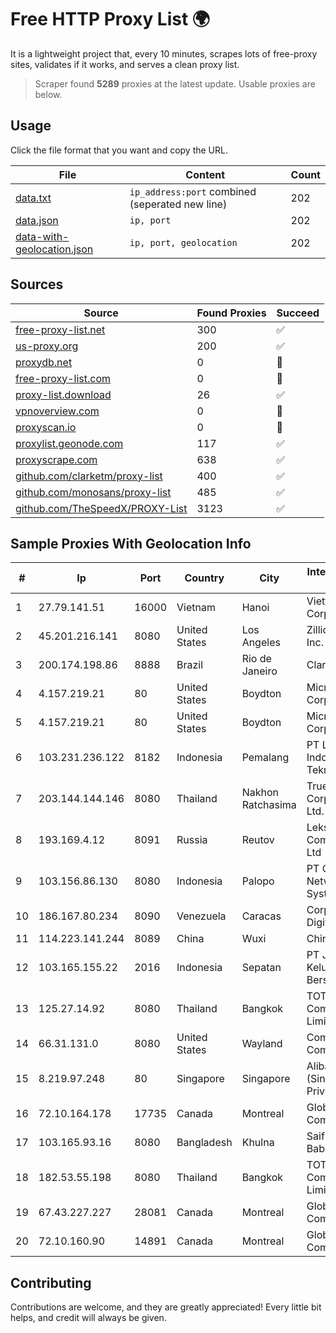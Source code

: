 
# Free HTTP Proxy List 🌍

It is a lightweight project that, every 10 minutes, scrapes lots of free-proxy sites, validates if it works, and serves a clean proxy list.


> Scraper found **5289** proxies at the latest update. Usable proxies are below.

## Usage

Click the file format that you want and copy the URL.


|File|Content|Count|
|----|-------|-----|
|[data.txt](https://raw.githubusercontent.com/themiralay/Proxy-List-World/master/data.txt)|`ip_address:port` combined (seperated new line)|202|
|[data.json](https://raw.githubusercontent.com/themiralay/Proxy-List-World/master/data.json)|`ip, port`|202|
|[data-with-geolocation.json](https://raw.githubusercontent.com/themiralay/Proxy-List-World/master/data-with-geolocation.json)|`ip, port, geolocation`|202|

## Sources

|Source|Found Proxies|Succeed|
|------|-------------|-------|
|[free-proxy-list.net](https://free-proxy-list.net)|300|✅|
|[us-proxy.org](https://www.us-proxy.org)|200|✅|
|[proxydb.net](http://proxydb.net)|0|🚫|
|[free-proxy-list.com](https://free-proxy-list.com/?page=&port=&type%5B%5D=http&type%5B%5D=https&up_time=0&search=Search)|0|🚫|
|[proxy-list.download](https://www.proxy-list.download/HTTP)|26|✅|
|[vpnoverview.com](https://vpnoverview.com/privacy/anonymous-browsing/free-proxy-servers)|0|🚫|
|[proxyscan.io](https://www.proxyscan.io)|0|🚫|
|[proxylist.geonode.com](https://proxylist.geonode.com/api/proxy-list?limit=300&page=1&sort_by=lastChecked&sort_type=desc&protocols=http,https)|117|✅|
|[proxyscrape.com](https://api.proxyscrape.com/v2/?request=displayproxies&protocol=http&timeout=10000&country=all&ssl=all&anonymity=all)|638|✅|
|[github.com/clarketm/proxy-list](https://raw.githubusercontent.com/clarketm/proxy-list/master/proxy-list-raw.txt)|400|✅|
|[github.com/monosans/proxy-list](https://raw.githubusercontent.com/monosans/proxy-list/main/proxies/http.txt)|485|✅|
|[github.com/TheSpeedX/PROXY-List](https://raw.githubusercontent.com/TheSpeedX/PROXY-List/master/http.txt)|3123|✅|


## Sample Proxies With Geolocation Info

|#|Ip|Port|Country|City|Internet Service Provider|
|-|--|----|-------|----|-------------------------|
|1|27.79.141.51|16000|Vietnam|Hanoi|Viettel Corporation|
|2|45.201.216.141|8080|United States|Los Angeles|Zillion Network Inc.|
|3|200.174.198.86|8888|Brazil|Rio de Janeiro|Claro S.A|
|4|4.157.219.21|80|United States|Boydton|Microsoft Corporation|
|5|4.157.219.21|80|United States|Boydton|Microsoft Corporation|
|6|103.231.236.122|8182|Indonesia|Pemalang|PT Level Indodata Teknologi|
|7|203.144.144.146|8080|Thailand|Nakhon Ratchasima|True Internet Corporation CO. Ltd.|
|8|193.169.4.12|8091|Russia|Reutov|Lekstar Communication Ltd|
|9|103.156.86.130|8080|Indonesia|Palopo|PT Chacha Networking System|
|10|186.167.80.234|8090|Venezuela|Caracas|Corporacion Digitel C.A|
|11|114.223.141.244|8089|China|Wuxi|Chinanet|
|12|103.165.155.22|2016|Indonesia|Sepatan|PT Jaringan Keluarga Bersama|
|13|125.27.14.92|8080|Thailand|Bangkok|TOT Public Company Limited|
|14|66.31.131.0|8080|United States|Wayland|Comcast Cable Communications|
|15|8.219.97.248|80|Singapore|Singapore|Alibaba Cloud (Singapore) Private Limited|
|16|72.10.164.178|17735|Canada|Montreal|GloboTech Communications|
|17|103.165.93.16|8080|Bangladesh|Khulna|Saifuzzaman Babu|
|18|182.53.55.198|8080|Thailand|Bangkok|TOT Public Company Limited|
|19|67.43.227.227|28081|Canada|Montreal|GloboTech Communications|
|20|72.10.160.90|14891|Canada|Montreal|GloboTech Communications|



## Contributing

Contributions are welcome, and they are greatly appreciated! Every
little bit helps, and credit will always be given.

